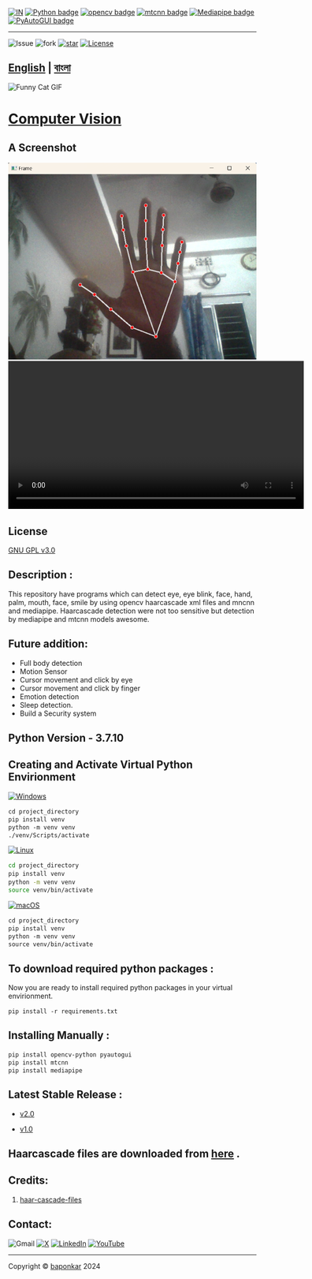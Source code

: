 [![IN](https://img.shields.io/badge/%F0%9F%87%AE%F0%9F%87%B3-maker?style=plastic&color=blue
)](https://en.wikipedia.org/wiki/India)
[![Python badge](https://img.shields.io/badge/Python-3.7.10-blue.svg?logo=python&style=flat)](https://www.python.org/downloads/release/python-3107/) 
[![opencv badge](https://img.shields.io/badge/Opencv-4.9.0.80-blue.svg?logo=opencv&style=flat)](https://pypi.org/project/opencv-python/)
[![mtcnn badge](https://img.shields.io/badge/Mtcnn-0.1.1-blue.svg?logo=Mtcnn&style=flat)](https://pypi.org/project/mtcnn/)
[![Mediapipe badge](https://img.shields.io/badge/Mediapipe-0.10.11-blue.svg?logo=mediapipe&style=flat)](https://pypi.org/project/mediapipe/)
[![PyAutoGUI badge](https://img.shields.io/badge/PyAutoGUI-0.9.54-blue.svg?logo=PyAutoGUI&style=flat)](https://pypi.org/project/pyautogui/)

---

![Issue](https://img.shields.io/github/issues/baponkar/computer-vision)
![fork](https://img.shields.io/github/forks/baponkar/computer-vision)
[![star](https://img.shields.io/github/stars/baponkar/computer-vision)](https://github.com/baponkar/computer-vision/stargazers)
[![License](https://img.shields.io/github/license/baponkar/computer-vision)](https://github.com/baponkar/computer-vision/blob/main/LICENSE)



 [English](README.md) | [বাংলা](README.ben.md)
---

<!--![Funny Cat](https://media.giphy.com/media/JIX9t2j0ZTN9S/giphy.gif)-->

<img src="https://media.giphy.com/media/JIX9t2j0ZTN9S/giphy.gif" alt="Funny Cat GIF" width="600" height="600">




# [Computer Vision](https://github.com/baponkar/computer-vision)

## A Screenshot

<!--![Hand Detection Screenshot](screenshots/hand_finger_detection_screenshot.png)-->

<img src="screenshots/hand_finger_detection_screenshot.png" alt="Finger Detection" width="600" height="auto"> 

<video width="600" controls autoplay loop>
  <source src="screenshots/finger_count.mp4" type="video/mp4" alt="Finger Counting" width="600" height="auto">
  Your browser does not support the video tag.
</video>

## License
[GNU GPL v3.0](LICENSE)

## Description :
This repository have programs which can detect eye, eye blink, face, hand, palm, mouth, face, smile by using  opencv haarcascade xml files and mncnn and mediapipe. Haarcascade detection were not too sensitive but detection by mediapipe and mtcnn models awesome.

## Future addition:

* Full body detection
* Motion Sensor
* Cursor movement and click by eye
* Cursor movement and click by finger
* Emotion detection
* Sleep detection.
* Build a Security system


## Python Version - 3.7.10


## Creating and Activate Virtual Python Envirionment

[![Windows](https://img.shields.io/badge/Windows-0078D6?logo=windows&logoColor=white)](#)

```
cd project_directory
pip install venv
python -m venv venv
./venv/Scripts/activate
```

[![Linux](https://img.shields.io/badge/Linux-FCC624?logo=linux&logoColor=black)](#)

```bash
cd project_directory
pip install venv
python -m venv venv
source venv/bin/activate
```

[![macOS](https://img.shields.io/badge/macOS-000000?logo=macos&logoColor=F0F0F0)](#)

```
cd project_directory
pip install venv
python -m venv venv
source venv/bin/activate
```

## To download required python packages :
Now you are ready to install required python packages in your virtual envirionment.
```
pip install -r requirements.txt
```

## Installing Manually :

```
pip install opencv-python pyautogui
pip install mtcnn
pip install mediapipe
```

## Latest Stable Release :

* [v2.0](https://github.com/baponkar/computer-vision/releases/tag/2.0)

* [v1.0](https://github.com/baponkar/computer-vision/releases/tag/1.0)

## Haarcascade files are downloaded from  [here](https://github.com/anaustinbeing/haar-cascade-files) .

## Credits:

1. [haar-cascade-files](https://github.com/anaustinbeing/haar-cascade-files)


## Contact:
![Gmail](https://img.shields.io/badge/Gmail-baponkar%40gmail.com-red?logo=gmail)
[![X](https://img.shields.io/badge/X-%40baponkar-maker?logo=x&logoColor=black&labelColor=red&color=black
)](https://x.com/kar_bapon)
[![LinkedIn](https://img.shields.io/badge/linkedin-%230077B5.svg?logo=linkedin&logoColor=white)](https://in.linkedin.com/in/bapon-kar-815098200)
[![YouTube](https://img.shields.io/badge/YouTube-%23FF0000.svg?logo=YouTube&logoColor=white)](https://youtube.com/@gamingjam8394?si=cElodqeKqe5PgX_o)

----
Copyright © [baponkar](https://github.com/baponkar) 2024
